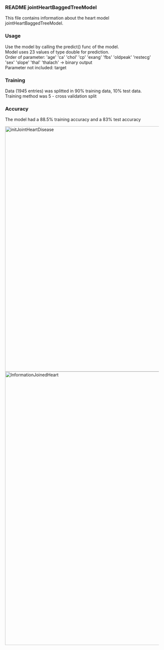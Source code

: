 ### README jointHeartBaggedTreeModel
This file contains information about the heart model jointHeartBaggedTreeModel.

### Usage
Use the model by calling the predict() func of the model. <br>
Model uses 23 values of type double for prediction. <br>
Order of parameter: 'age'	'ca'	'chol'	'cp'	'exang'	'fbs'	'oldpeak'	'restecg'	'sex'	'slope'	'thal'	'thalach' -> binary output <br>
Parameter not included: target

### Training
Data (1945 entries) was splitted in 90% training data, 10% test data. <br>
Training method was 5 - cross validation split

### Accuracy
The model had a 88.5% training accuracy and a 83% test accuracy 

<img width="800" alt="initJointHeartDisease" src="https://github.com/mango-gremlin/Teamprojekt-Diagnosis-System/assets/116288221/54f0bb89-2d3e-4a81-9c47-1fcb85dc8920">
<img width="892" alt="InformationJoinedHeart" src="https://github.com/mango-gremlin/Teamprojekt-Diagnosis-System/assets/116288221/4805eb4d-dd7a-4ba4-a21a-6e3c44f6d300">
